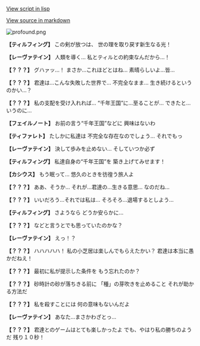 [View script in lisp](../scripts/101105053.txt)

[View source in markdown](101105053.md)

![profound.png](../images/backgrounds/profound.png)

**【ティルフィング】**
この剣が放つは、
世の理を取り戻す新生なる光！

**【レーヴァテイン】**
人類を導く…
私とティルとの約束なんだから…！

**【？？？】**
グハァッ…！
まさか…これほどとはね…
素晴らしいよ…皆…

**【？？？】**
君達は…こんな失敗した世界で…
不完全なまま…
生き続けるというのかい…？

**【？？？】**
私の支配を受け入れれば…
“千年王国”に…至ることが…
できたと…いうのに…

**【フェイルノート】**
お前の言う“千年王国”などに
興味はないわ

**【ティファレト】**
たしかに私達は
不完全な存在なのでしょう…
それでもっ

**【レーヴァテイン】**
決して歩みを止めない…
そしていつか必ず

**【ティルフィング】**
私達自身の“千年王国”を
築き上げてみせます！

**【カシウス】**
もう眠って…
悠久のときを彷徨う旅人よ

**【？？？】**
ああ、そうか…
それが…君達の…生きる意思…
なのだね…

**【？？？】**
いいだろう…それでは私は…
そろそろ…退場するとしよう…

**【ティルフィング】**
さようなら
どうか安らかに…

**【？？？】**
などと言うとでも思っていたのかな？

**【レーヴァテイン】**
えっ！？

**【？？？】**
ハハハハハ！
私の小芝居は楽しんでもらえたかい？
君達は本当に愚かだねえ！

**【？？？】**
最初に私が提示した条件を
もう忘れたのか？

**【？？？】**
砂時計の砂が落ちきる前に
「種」の芽吹きを止めること
それが助かる方法だ

**【？？？】**
私を殺すことには
何の意味もないんだよ

**【レーヴァテイン】**
あなた…まさかわざとっ…

**【？？？】**
君達とのゲームはとても楽しかったよ
でも、やはり私の勝ちのようだ
残り１０秒！